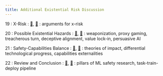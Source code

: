 ```yaml
---
title: Additional Existential Risk Discussion
---
```


19
: X-Risk
    : [🛝](https://docs.google.com/presentation/d/19IuBw7GsO6MEeOQIAbY6imDnWLSLT4Fzk2PAW6xq_gA/edit?usp=sharing), [📖](https://github.com/centerforaisafety/Intro_to_ML_Safety)
: arguments for x-risk

20
: Possible Existential Hazards
  : [🛝](https://docs.google.com/presentation/d/1tp65f22ZhWoKdie6VNrh2nY1dWLoK_0WXSSXzdBYLt4/edit?usp=sharing), [📖](https://github.com/centerforaisafety/Intro_to_ML_Safety)
: weaponization, proxy gaming, treacherous turn, deceptive alignment, value lock-in, persuasive AI

21
: Safety-Capabilities Balance
  : [🛝](https://docs.google.com/presentation/d/1P2VsZClM6YsK_vYtO66Yt-JeKlCFBABK-4ieZf0F2B4/edit?usp=sharing), [📖](https://github.com/centerforaisafety/Intro_to_ML_Safety)
: theories of impact, differential technological progress, capabilities externalities

22
: Review and Conclusion
  : [🛝](https://docs.google.com/presentation/d/1EL9ogIdzapL8_tZMMTw0CfhusRmHtnqA9uh3Wcoutj4/edit?usp=sharing), [📝](https://drive.google.com/file/d/1bKAyPeWSz4_jr3vdm2rHKrWu_xe-CNv_/view?usp=sharing)
: pillars of ML safety research, task-train-deploy pipeline
